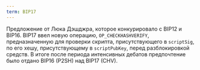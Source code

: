 ```yaml
---
term: BIP17
---
```


Предложение от Люка Дэшджра, которое конкурировало с BIP12 и BIP16. BIP17 ввел новую операцию, `OP_CHECKHASHVERIFY`, предназначенную для проверки скрипта, присутствующего в `scriptSig`, по его хешу, присутствующему в `scriptPubKey`, перед разблокировкой средств. В итоге после периода интенсивных дебатов предпочтение было отдано BIP16 (P2SH) над BIP17 (CHV).